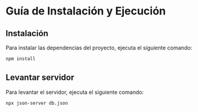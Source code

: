 # Guía de Instalación y Ejecución

## Instalación

Para instalar las dependencias del proyecto, ejecuta el siguiente comando:

```bash
npm install
```

## Levantar servidor

Para levantar el servidor, ejecuta el siguiente comando:

```bash
npx json-server db.json
```

